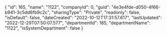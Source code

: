 {
  "id": 165,
  "name": "1122",
  "companyId": 0,
  "guid": "4e3e4fde-d050-4f66-b941-3c5dd6fb9c2c",
  "sharingType": "Private",
  "readonly": false,
  "isDefault": false,
  "dateCreated": "2022-10-12T17:31:57.617",
  "lastUpdated": "2022-12-29T07:50:07.577",
  "departmentId": 185,
  "departmentName": "1122",
  "isSystemDepartment": false
}